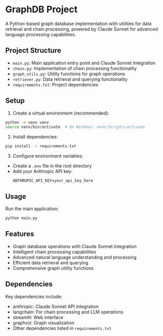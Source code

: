 # GraphDB Project

A Python-based graph database implementation with utilities for data retrieval and chain processing, powered by Claude Sonnet for advanced language processing capabilities.

## Project Structure

- `main.py`: Main application entry point and Claude Sonnet integration
- `chain.py`: Implementation of chain processing functionality
- `graph_utils.py`: Utility functions for graph operations
- `retriever.py`: Data retrieval and querying functionality
- `requirements.txt`: Project dependencies

## Setup

1. Create a virtual environment (recommended):
```bash
python -m venv venv
source venv/bin/activate  # On Windows: venv\Scripts\activate
```

2. Install dependencies:
```bash
pip install -r requirements.txt
```

3. Configure environment variables:
- Create a `.env` file in the root directory
- Add your Anthropic API key:
  ```
  ANTHROPIC_API_KEY=your_api_key_here
  ```

## Usage

Run the main application:
```bash
python main.py
```

## Features

- Graph database operations with Claude Sonnet integration
- Intelligent chain processing capabilities
- Advanced natural language understanding and processing
- Efficient data retrieval and querying
- Comprehensive graph utility functions

## Dependencies

Key dependencies include:
- anthropic: Claude Sonnet API integration
- langchain: For chain processing and LLM operations
- streamlit: Web interface
- graphviz: Graph visualization
- Other dependencies listed in `requirements.txt`


